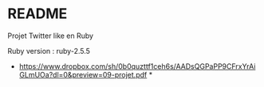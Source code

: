 # README

Projet Twitter like en Ruby

Ruby version : ruby-2.5.5

* https://www.dropbox.com/sh/0b0quzttf1ceh6s/AADsQGPaPP9CFrxYrAiGLmUOa?dl=0&preview=09-projet.pdf *
